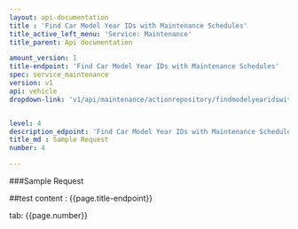 ```yaml
---
layout: api-documentation
title : 'Find Car Model Year IDs with Maintenance Schedules'
title_active_left_menu: 'Service: Maintenance'
title_parent: Api documentation

amount_version: 1
title-endpoint: 'Find Car Model Year IDs with Maintenance Schedules'
spec: service_maintenance
version: v1
api: vehicle
dropdown-link: 'v1/api/maintenance/actionrepository/findmodelyearidswithmaintenanceschedule'


level: 4
description_edpoint: 'Find Car Model Year IDs with Maintenance Schedules'
title_md : Sample Request
number: 4

---
```


###Sample Request

##test content : {{page.title-endpoint}} 

tab: {{page.number}} 

